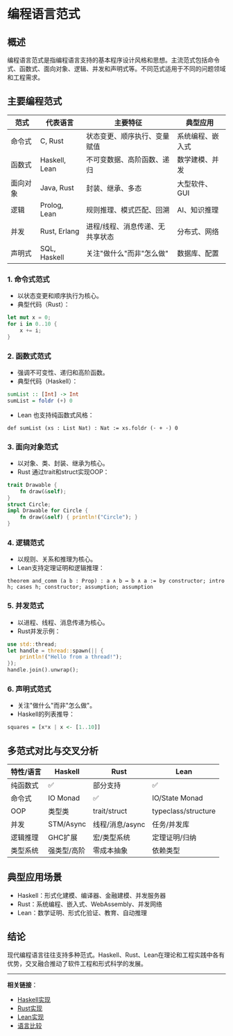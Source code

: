 # 编程语言范式

## 概述

编程语言范式是指编程语言支持的基本程序设计风格和思想。主流范式包括命令式、函数式、面向对象、逻辑、并发和声明式等。不同范式适用于不同的问题领域和工程需求。

## 主要编程范式

| 范式         | 代表语言         | 主要特征                         | 典型应用           |
|--------------|------------------|----------------------------------|--------------------|
| 命令式       | C, Rust          | 状态变更、顺序执行、变量赋值     | 系统编程、嵌入式   |
| 函数式       | Haskell, Lean    | 不可变数据、高阶函数、递归       | 数学建模、并发     |
| 面向对象     | Java, Rust       | 封装、继承、多态                 | 大型软件、GUI      |
| 逻辑         | Prolog, Lean     | 规则推理、模式匹配、回溯         | AI、知识推理       |
| 并发         | Rust, Erlang     | 进程/线程、消息传递、无共享状态   | 分布式、网络       |
| 声明式       | SQL, Haskell     | 关注"做什么"而非"怎么做"         | 数据库、配置       |

### 1. 命令式范式
- 以状态变更和顺序执行为核心。
- 典型代码（Rust）：
```rust
let mut x = 0;
for i in 0..10 {
    x += i;
}
```

### 2. 函数式范式
- 强调不可变性、递归和高阶函数。
- 典型代码（Haskell）：
```haskell
sumList :: [Int] -> Int
sumList = foldr (+) 0
```
- Lean 也支持纯函数式风格：
```lean
def sumList (xs : List Nat) : Nat := xs.foldr (· + ·) 0
```

### 3. 面向对象范式
- 以对象、类、封装、继承为核心。
- Rust 通过trait和struct实现OOP：
```rust
trait Drawable {
    fn draw(&self);
}
struct Circle;
impl Drawable for Circle {
    fn draw(&self) { println!("Circle"); }
}
```

### 4. 逻辑范式
- 以规则、关系和推理为核心。
- Lean支持定理证明和逻辑推理：
```lean
theorem and_comm (a b : Prop) : a ∧ b ↔ b ∧ a := by constructor; intro h; cases h; constructor; assumption; assumption
```

### 5. 并发范式
- 以进程、线程、消息传递为核心。
- Rust并发示例：
```rust
use std::thread;
let handle = thread::spawn(|| {
    println!("Hello from a thread!");
});
handle.join().unwrap();
```

### 6. 声明式范式
- 关注"做什么"而非"怎么做"。
- Haskell的列表推导：
```haskell
squares = [x*x | x <- [1..10]]
```

## 多范式对比与交叉分析

| 特性/语言 | Haskell         | Rust            | Lean            |
|-----------|-----------------|-----------------|-----------------|
| 纯函数式  | ✅              | 部分支持        | ✅              |
| 命令式    | IO Monad        | ✅              | IO/State Monad  |
| OOP       | 类型类          | trait/struct    | typeclass/structure |
| 并发      | STM/Async       | 线程/消息/async | 任务/并发库     |
| 逻辑推理  | GHC扩展         | 宏/类型系统     | 定理证明/归纳   |
| 类型系统  | 强类型/高阶     | 零成本抽象      | 依赖类型        |

## 典型应用场景
- Haskell：形式化建模、编译器、金融建模、并发服务器
- Rust：系统编程、嵌入式、WebAssembly、并发网络
- Lean：数学证明、形式化验证、教育、自动推理

## 结论

现代编程语言往往支持多种范式。Haskell、Rust、Lean在理论和工程实践中各有优势，交叉融合推动了软件工程和形式科学的发展。

---

**相关链接**：
- [Haskell实现](../07-Implementation/001-Haskell-Implementation.md)
- [Rust实现](../07-Implementation/002-Rust-Implementation.md)
- [Lean实现](../07-Implementation/003-Lean-Implementation.md)
- [语言比较](./002-Language-Comparison.md)
